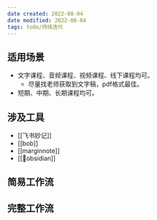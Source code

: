 ```yaml
---
date created: 2022-08-04
date modified: 2022-08-04
tags: todo/持续迭代
---
```


## 适用场景
- 文字课程、音频课程、视频课程、线下课程均可。
	- 尽量找老师获取到文字稿，pdf格式最佳。
- 短期、中期、长期课程均可。

## 涉及工具
- [[飞书妙记]]
- [[bob]]
- [[marginnote]]
- [[🤖obsidian]]

## 简易工作流

## 完整工作流
